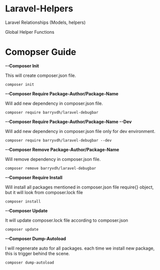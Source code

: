 # Laravel-Helpers
Laravel Relationships (Models, helpers)

Global Helper Functions

# Comopser Guide

**--Composer Init**

This will create composer.json file.

`composer init`

**--Composer Require Package-Author/Package-Name**

Will add new dependency in composer.json file.

`composer require barryvdh/laravel-debugbar`

**--Composer Require Package-Author/Package-Name --Dev**

Will add new dependency in composer.json file only for dev environment.

`composer require barryvdh/laravel-debugbar --dev`

**--Composer Remove Package-Author/Package-Name**

Will remove dependency in composer.json file.

`composer remove barryvdh/laravel-debugbar`

**--Composer Require Install**

Will install all packages mentioned in composer.json file require{} object, but it will look from composer.lock file

`composer install`

**--Composer Update**

It will update composer.lock file according to composer.json

`composer update`

**--Composer Dump-Autoload**

I will regenerate auto for all packages. each time we install new package, this is trigger behind the scene.

`composer dump-autoload`
